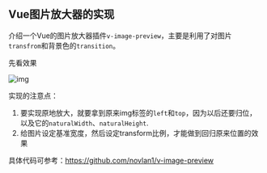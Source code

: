 ## Vue图片放大器的实现

介绍一个Vue的图片放大器插件`v-image-preview`，主要是利用了对图片`transfrom`和背景色的`transition`。

先看效果

![img](http://km.oa.com/files/photos/pictures/202101/1610198775_91_w320_h162.gif)

实现的注意点：

1. 要实现原地放大，就要拿到原来img标签的`left`和`top`，因为以后还要归位，以及它的`naturalWidth`、`naturalHeight`.
2. 给图片设定基准宽度，然后设定transform比例，才能做到回归原来位置的效果

具体代码可参考：https://github.com/novlan1/v-image-preview


